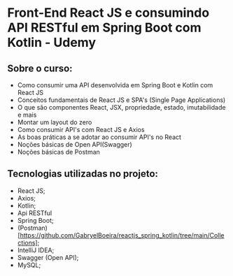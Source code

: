 # Front-End React JS e consumindo API RESTful em Spring Boot com Kotlin - Udemy

## Sobre o curso:

- Como consumir uma API desenvolvida em Spring Boot e Kotlin com React JS
- Conceitos fundamentais de React JS e SPA's (Single Page Applications)
- O que são componentes React, JSX, propriedade, estado, imutabilidade e mais
- Montar um layout do zero
- Como consumir API's com React JS e Axios
- As boas práticas a se adotar ao consumir API's no React
- Noções básicas de Open API(Swagger)
- Noções básicas de Postman

## Tecnologias utilizadas no projeto:

- React JS;
- Axios;
- Kotlin;
- Api RESTful
- Spring Boot;
- (Postman)[https://github.com/GabryelBoeira/reactjs_spring_kotlin/tree/main/Collections];
- IntelliJ IDEA;
- Swagger (Open API);
- MySQL;
